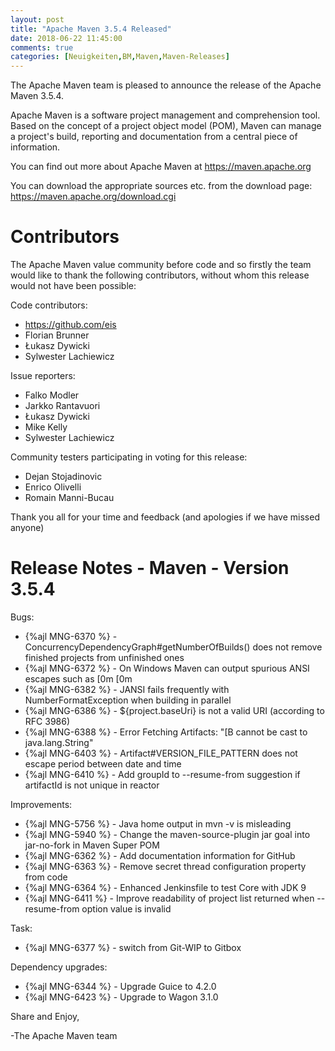 ```yaml
---
layout: post
title: "Apache Maven 3.5.4 Released"
date: 2018-06-22 11:45:00
comments: true
categories: [Neuigkeiten,BM,Maven,Maven-Releases]
---
```

The Apache Maven team is pleased to announce the release of the Apache
Maven 3.5.4.

Apache Maven is a software project management and comprehension tool. Based
on the concept of a project object model (POM), Maven can manage a
project's build, reporting and documentation from a central piece of
information.

You can find out more about Apache Maven at https://maven.apache.org

You can download the appropriate sources etc. from the download page:
https://maven.apache.org/download.cgi

<!-- more -->

Contributors
============
The Apache Maven value community before code and so firstly the team would
like to thank the following contributors, without whom this release would
not have been possible:

Code contributors:

- https://github.com/eis
- Florian Brunner
- Łukasz Dywicki
- Sylwester Lachiewicz

Issue reporters:

- Falko Modler
- Jarkko Rantavuori
- Łukasz Dywicki
- Mike Kelly
- Sylwester Lachiewicz

Community testers participating in voting for this release:

- Dejan Stojadinovic
- Enrico Olivelli
- Romain Manni-Bucau

Thank you all for your time and feedback (and apologies if we have missed
anyone)

Release Notes - Maven - Version 3.5.4
=====================================

Bugs:

 * {%ajl MNG-6370 %} - ConcurrencyDependencyGraph#getNumberOfBuilds() does not remove finished projects from unfinished ones
 * {%ajl MNG-6372 %} - On Windows Maven can output spurious ANSI escapes such as [0m [0m
 * {%ajl MNG-6382 %} - JANSI fails frequently with NumberFormatException when building in parallel
 * {%ajl MNG-6386 %} - ${project.baseUri} is not a valid URI (according to RFC 3986)
 * {%ajl MNG-6388 %} - Error Fetching Artifacts: "[B cannot be cast to java.lang.String"
 * {%ajl MNG-6403 %} - Artifact#VERSION_FILE_PATTERN does not escape period between date and time
 * {%ajl MNG-6410 %} - Add groupId to --resume-from suggestion if artifactId is not unique in reactor

Improvements:

 * {%ajl MNG-5756 %} - Java home output in mvn -v is misleading
 * {%ajl MNG-5940 %} - Change the maven-source-plugin jar goal into jar-no-fork in Maven Super POM
 * {%ajl MNG-6362 %} - Add documentation information for GitHub
 * {%ajl MNG-6363 %} - Remove secret thread configuration property from code
 * {%ajl MNG-6364 %} - Enhanced Jenkinsfile to test Core with JDK 9
 * {%ajl MNG-6411 %} - Improve readability of project list returned when --resume-from option value is invalid

Task:

 * {%ajl MNG-6377 %} - switch from Git-WIP to Gitbox

Dependency upgrades:

 * {%ajl MNG-6344 %} - Upgrade Guice to 4.2.0
 * {%ajl MNG-6423 %} - Upgrade to Wagon 3.1.0

Share and Enjoy,

-The Apache Maven team

